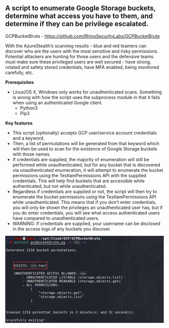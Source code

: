 ## A script to enumerate Google Storage buckets, determine what access you have to them, and determine if they can be privilege escalated.

GCPBucketBrute - https://github.com/RhinoSecurityLabs/GCPBucketBrute

With the AzureStealth’s scanning results - blue and red teamers can discover who are the users with the most sensitive and risky permissions.
Potential attackers are hunting for those users and the defensive teams must make sure these privileged users are well secured - have strong, rotated and safety stored credentials, have MFA enabled, being monitored carefully, etc.

**Prerequisites** 
* Linux/OS X, Windows only works for unauthenticated scans. Something is wrong with how the script uses the subprocess module in that it fails when using an authenticated Google client.
  * Python3
  * Pip3

**Key features**
* This script (optionally) accepts GCP user/service account credentials and a keyword.
* Then, a list of permutations will be generated from that keyword which will then be used to scan for the existence of Google Storage buckets with those names.
* If credentials are supplied, the majority of enumeration will still be performed while unauthenticated, but for any bucket that is discovered via unauthenticated enumeration, it will attempt to enumerate the bucket permissions using the TestIamPermissions API with the supplied credentials. This will help find buckets that are accessible while authenticated, but not while unauthenticated.
* Regardless if credentials are supplied or not, the script will then try to enumerate the bucket permissions using the TestIamPermissions API while unauthenticated. This means that if you don't enter credentials, you will only be shown the privileges an unauthenticated user has, but if you do enter credentials, you will see what access authenticated users have compared to unauthenticated users.
* WARNING: If credentials are supplied, your username can be disclosed in the access logs of any buckets you discover.

![Import Module](./Screenshots/GCPBucketBrute_1.png)
